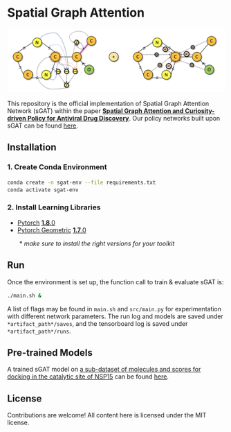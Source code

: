 # Spatial Graph Attention
![](figure/sGAT.png)

This repository is the official implementation of Spatial Graph Attention Network (sGAT) within the paper [**Spatial Graph Attention and Curiosity-driven Policy for Antiviral Drug Discovery**](https://arxiv.org/abs/2106.02190). Our policy networks built upon sGAT can be found [here](https://github.com/njchoma/DGAPN).


## Installation

### 1. Create Conda Environment
```bash
conda create -n sgat-env --file requirements.txt
conda activate sgat-env
```

### 2. Install Learning Libraries
- [Pytorch](https://pytorch.org/) [**1.8**.0](https://pytorch.org/get-started/previous-versions/)
- [Pytorch Geometric](https://pytorch-geometric.readthedocs.io/en/latest/) [**1.7**.0](https://pytorch-geometric.readthedocs.io/en/1.7.0/notes/installation.html)

  \* *make sure to install the right versions for your toolkit*


## Run
Once the environment is set up, the function call to train & evaluate sGAT is:

```bash
./main.sh &
```

A list of flags may be found in `main.sh` and `src/main.py` for experimentation with different network parameters. The run log and models are saved under `*artifact_path*/saves`, and the tensorboard log is saved under `*artifact_path*/runs`.

## Pre-trained Models
A trained sGAT model on [a sub-dataset of molecules and scores for docking in the catalytic site of NSP15](https://github.com/yulun-rayn/SGAnCP4ADD/tree/main/dataset/NSP15_6W01_A_3_H.negonly_unique_30k.csv) can be found [here](https://github.com/yulun-rayn/SGAnCP4ADD/tree/master/artifact/sgat).

## License

Contributions are welcome! All content here is licensed under the MIT license.
